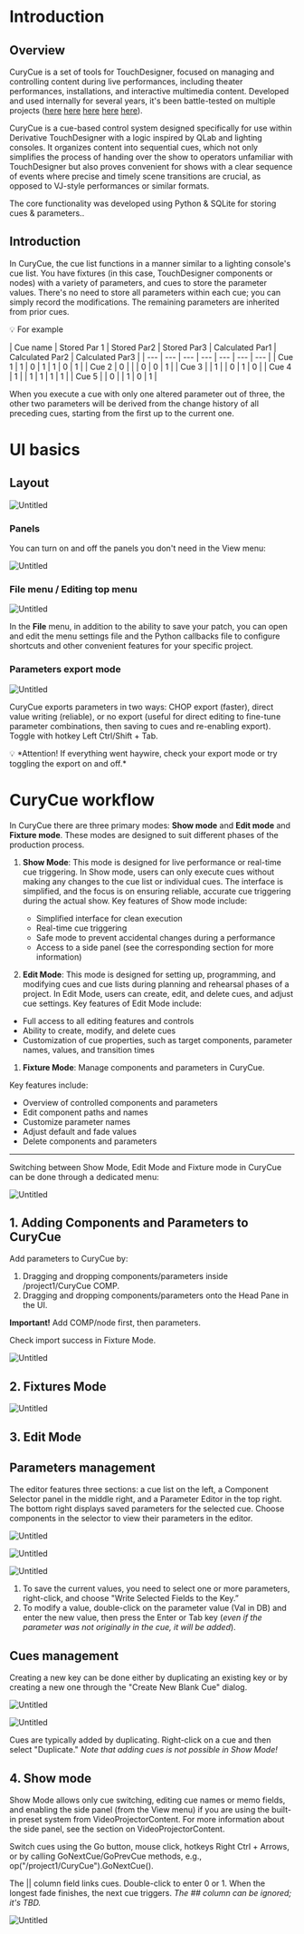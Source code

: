 # Introduction

## Overview

CuryCue is a set of tools for TouchDesigner, focused on managing and controlling content during live performances, including theater performances, installations, and interactive multimedia content. Developed and used internally for several years, it's been battle-tested on multiple projects ([here](https://1101.media/solaris/) [here](https://1101.media/curiosity-opera/) [here](https://1101.media/flora-spiens/) [here](https://1101.media/wish-delivery-multimedia-performance/) [here](https://visualartists.ru/the-rose-of-the-world/)).

CuryCue is a cue-based control system designed specifically for use within Derivative TouchDesigner with a logic inspired by QLab and lighting consoles. It organizes content into sequential cues, which not only simplifies the process of handing over the show to operators unfamiliar with TouchDesigner but also proves convenient for shows with a clear sequence of events where precise and timely scene transitions are crucial, as opposed to VJ-style performances or similar formats.

The core functionality was developed using Python & SQLite for storing cues & parameters..

## Introduction

In CuryCue, the cue list functions in a manner similar to a lighting console's cue list. You have fixtures (in this case, TouchDesigner components or nodes) with a variety of parameters, and cues to store the parameter values. There's no need to store all parameters within each cue; you can simply record the modifications. The remaining parameters are inherited from prior cues. 

<aside>
💡 For example

| Cue name | Stored Par 1 | Stored Par2 | Stored Par3 | Calculated 
Par1 | Calculated 
Par2 | Calculated 
Par3 |
| --- | --- | --- | --- | --- | --- | --- |
| Cue 1 | 1 | 0 | 1 | 1 | 0 | 1 |
| Cue 2 | 0 |  |  | 0 | 0 | 1 |
| Cue 3 |  | 1 |  | 0 | 1 | 0 |
| Cue 4 | 1 |  | 1 | 1 | 1 | 1 |
| Cue 5 |  | 0 |  | 1 | 0 | 1 |

When you execute a cue with only one altered parameter out of three, the other two parameters will be derived from the change history of all preceding cues, starting from the first up to the current one. 

</aside>

# UI basics

## Layout

![Untitled](https://s3-us-west-2.amazonaws.com/secure.notion-static.com/a3d7742c-56e3-4820-b9bb-510b6ecf692a/Untitled.png)

### Panels

You can turn on and off the panels you don't need in the View menu:

![Untitled](https://s3-us-west-2.amazonaws.com/secure.notion-static.com/48a22e74-f7ab-47d1-97f1-54d6ecc99248/Untitled.png)

### File menu / Editing top menu

![Untitled](https://s3-us-west-2.amazonaws.com/secure.notion-static.com/144633b1-85b8-4652-8716-a417437d06cf/Untitled.png)

In the **File** menu, in addition to the ability to save your patch, you can open and edit the menu settings file and the Python callbacks file to configure shortcuts and other convenient features for your specific project.

### Parameters export mode

![Untitled](https://s3-us-west-2.amazonaws.com/secure.notion-static.com/f75446ec-2269-4230-9077-eeb742fa6b42/Untitled.png)

CuryCue exports parameters in two ways: CHOP export (faster), direct value writing (reliable), or no export (useful for direct editing to fine-tune parameter combinations, then saving to cues and re-enabling export). Toggle with hotkey Left Ctrl/Shift + Tab.

<aside>
💡 *Attention! If everything went haywire, check your export mode or try toggling the export on and off.*

</aside>

# CuryCue workflow

In CuryCue there are three primary modes: **Show mode** and **Edit mode** and **Fixture mode**. These modes are designed to suit different phases of the production process. 

1. **Show Mode**: This mode is designed for live performance or real-time cue triggering. In Show mode, users can only execute cues without making any changes to the cue list or individual cues. The interface is simplified, and the focus is on ensuring reliable, accurate cue triggering during the actual show. Key features of Show mode include:
    - Simplified interface for clean execution
    - Real-time cue triggering
    - Safe mode to prevent accidental changes during a performance
    - Access to a side panel (see the corresponding section for more information)
    
2. **Edit Mode**: This mode is designed for setting up, programming, and modifying cues and cue lists during planning and rehearsal phases of a project. In Edit Mode, users can create, edit, and delete cues, and adjust cue settings. Key features of Edit Mode include:
- Full access to all editing features and controls
- Ability to create, modify, and delete cues
- Customization of cue properties, such as target components, parameter names, values, and transition times

1. **Fixture Mode**: Manage components and parameters in CuryCue. 

Key features include:

- Overview of controlled components and parameters
- Edit component paths and names
- Customize parameter names
- Adjust default and fade values
- Delete components and parameters

---

Switching between Show Mode, Edit Mode and Fixture mode in CuryCue can be done through a dedicated menu:

![Untitled](https://s3-us-west-2.amazonaws.com/secure.notion-static.com/8cb503b3-274b-4204-903a-42f32748084c/Untitled.png)

## 1. Adding Components and Parameters to CuryCue

Add parameters to CuryCue by:

1. Dragging and dropping components/parameters inside /project1/CuryCue COMP.
2. Dragging and dropping components/parameters onto the Head Pane in the UI.

**Important!** Add COMP/node first, then parameters.

Check import success in Fixture Mode.

![Untitled](https://s3-us-west-2.amazonaws.com/secure.notion-static.com/d17a5491-ece5-4347-b5a0-b787bce58fe0/Untitled.png)

## 2. Fixtures Mode

![Untitled](https://s3-us-west-2.amazonaws.com/secure.notion-static.com/41c9ddb6-ab8b-43a6-91dc-3c5154066a75/Untitled.png)

## 3. Edit Mode

## Parameters management

The editor features three sections: a cue list on the left, a Component Selector panel in the middle right, and a Parameter Editor in the top right. The bottom right displays saved parameters for the selected cue. Choose components in the selector to view their parameters in the editor.

![Untitled](https://s3-us-west-2.amazonaws.com/secure.notion-static.com/be6e8846-97d0-4ad3-b88c-2c9d331e67e8/Untitled.png)

![Untitled](https://s3-us-west-2.amazonaws.com/secure.notion-static.com/80ca95be-7cf3-4d24-b1ec-8c43d50dfedf/Untitled.png)

![Untitled](https://s3-us-west-2.amazonaws.com/secure.notion-static.com/72278493-677d-4edc-ba83-249406b1176d/Untitled.png)

1. To save the current values, you need to select one or more parameters, right-click, and choose "Write Selected Fields to the Key.”
2. To modify a value, double-click on the parameter value (Val in DB) and enter the new value, then press the Enter or Tab key (*even if the parameter was not originally in the cue, it will be added*).

## Cues management

Creating a new key can be done either by duplicating an existing key or by creating a new one through the "Create New Blank Cue" dialog.

![Untitled](https://s3-us-west-2.amazonaws.com/secure.notion-static.com/14ed8c44-d333-4ef4-bdf2-6ce2aeafcad6/Untitled.png)

![Untitled](https://s3-us-west-2.amazonaws.com/secure.notion-static.com/3f97aa19-1530-42ad-873a-69c21c151a57/Untitled.png)

Cues are typically added by duplicating. Right-click on a cue and then select "Duplicate." *Note that adding cues is not possible in Show Mode!*

## 4. Show mode

Show Mode allows only cue switching, editing cue names or memo fields, and enabling the side panel (from the View menu) if you are using the built-in preset system from VideoProjectorContent. For more information about the side panel, see the section on VideoProjectorContent. 

Switch cues using the Go button, mouse click, hotkeys Right Ctrl + Arrows, or by calling GoNextCue/GoPrevCue methods, e.g., op("/project1/CuryCue").GoNextCue().

The || column field links cues. Double-click to enter 0 or 1. When the longest fade finishes, the next cue triggers. *The ## column can be ignored; it's TBD.*

![Untitled](https://s3-us-west-2.amazonaws.com/secure.notion-static.com/50a8323e-7be7-422d-afcf-6b8e6af432b9/Untitled.png)
